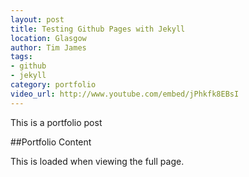 ```yaml
---
layout: post
title: Testing Github Pages with Jekyll
location: Glasgow
author: Tim James
tags:
- github
- jekyll
category: portfolio
video_url: http://www.youtube.com/embed/jPhkfk8EBsI
---
```


This is a portfolio post

<!--excerpt-->

##Portfolio Content

This is loaded when viewing the full page.

